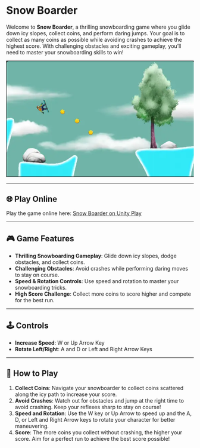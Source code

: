 # Snow Boarder

Welcome to **Snow Boarder**, a thrilling snowboarding game where you glide down icy slopes, collect coins, and perform daring jumps. Your goal is to collect as many coins as possible while avoiding crashes to achieve the highest score. With challenging obstacles and exciting gameplay, you’ll need to master your snowboarding skills to win!

![Snow Boarder Game](./assets/Snow_Boarder.png)

---

## 🌐 Play Online

Play the game online here: [Snow Boarder on Unity Play](https://play.unity.com/en/games/488cdc7b-7bcb-4c8d-ae7d-da4fe2f0567b/snow-boarder)

---

## 🎮 Game Features

- **Thrilling Snowboarding Gameplay**: Glide down icy slopes, dodge obstacles, and collect coins.
- **Challenging Obstacles**: Avoid crashes while performing daring moves to stay on course.
- **Speed & Rotation Controls**: Use speed and rotation to master your snowboarding tricks.
- **High Score Challenge**: Collect more coins to score higher and compete for the best run.

---

## 🕹️ Controls

- **Increase Speed**: W or Up Arrow Key
- **Rotate Left/Right**: A and D or Left and Right Arrow Keys

---

## 📖 How to Play

1. **Collect Coins**: Navigate your snowboarder to collect coins scattered along the icy path to increase your score.
2. **Avoid Crashes**: Watch out for obstacles and jump at the right time to avoid crashing. Keep your reflexes sharp to stay on course!
3. **Speed and Rotation**: Use the W key or Up Arrow to speed up and the A, D, or Left and Right Arrow keys to rotate your character for better maneuvering.
4. **Score**: The more coins you collect without crashing, the higher your score. Aim for a perfect run to achieve the best score possible!
